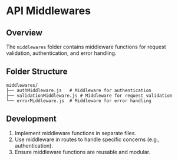 # API Middlewares

## Overview
The `middlewares` folder contains middleware functions for request validation, authentication, and error handling.

## Folder Structure
```
middlewares/
├── authMiddleware.js   # Middleware for authentication
├── validationMiddleware.js # Middleware for request validation
└── errorMiddleware.js  # Middleware for error handling
```

## Development
1. Implement middleware functions in separate files.
2. Use middleware in routes to handle specific concerns (e.g., authentication).
3. Ensure middleware functions are reusable and modular.

